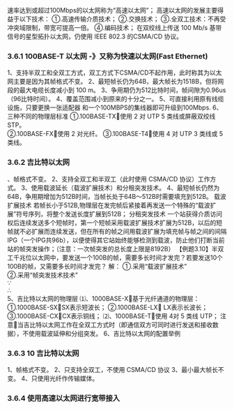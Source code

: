 速率达到或超过100Mbps的以太网称为“高速以太网”； 高速以太网的发展主要得益于以下技术：
①.高速传输介质技术；
②.交换技术；
③.全双工技术：不再受冲突域限制，带宽可提高一倍。
④.编码技术；
在双绞线上传送 100 Mb/s 基带信号的星型拓扑以太网，仍使用 IEEE 802.3 的CSMA/CD 协议。

### 3.6.1 100BASE-T 以太网 -》又称为快速以太网(Fast Ethernet)
1、支持半双工和全双工方式，双工方式下CSMA/CD不起作用，此时称其为以太网主要是因为其帧格式不变。
2、最短帧长仍为64B，最大帧长为1518B，但将网段的最大电缆长度减小到 100 m。
3、争用期仍为512比特时间，帧间隙为0.96us（96比特时间）。
4、覆盖范围减小到原来的十分之一。
5、可直接利用原有线缆设施，只要更换一张适配器 和一个100MBPS的集线器即可升级到100Mbps.
6、三种不同的物理层标准 
①.100BASE-TX使用 2 对 UTP 5 类线或屏蔽双绞线 STP。  
②.100BASE-FX使用 2 对光纤。 
③.100BASE-T4使用 4 对 UTP 3 类线或 5 类线。 


### 3.6.2 吉比特以太网
、帧格式不变。
2、支持全双工和半双工（此时使用 CSMA/CD 协议）工作方式。
3、使用载波延长（载波扩展技术）和分租突发技术。
4、最短帧长仍然为64B，争用期增加为512B时间，当帧长处于64B～512B时需要填充到512B。
载波扩展技术 若帧长小于512B,物理层在发完帧后紧接着再发送一个特殊的“载波扩展”符号序列，将整个发送长度扩展到512B；
分租突发技术 一个站获得介质访问权后连续发送多个短帧时，第一个短帧采用载波扩展技术扩展为512B，以后的短帧就不必扩展而连续发送，但在所有的帧之间用载波扩展为填充帧与帧之间的间隔IPG（一个IPG共96b），以便使得其它站始终能够检测到载波，防止他们打断当前站的帧突发操作；（注意：一次帧突发的总长度上限是8192B）
【例题3.10】半双工千兆位以太网中，要发送一个100B的帧，需要多长时间才发完？若要发送10个100B的帧，又需要多长时间才发完？
解：	①.采用“载波扩展技术”   
②.采用“帧突发技术技术”  
∵  
∴  
5、吉比特以太网的物理层 
⑴、1000BASE-X基于光纤通道的物理层：
①.1000BASE-SXSX表示短波长；
②.1000BASE-LX LX表示长波长；
③.1000BASE-CXCX表示铜线；
⑵、1000BASE-T使用 4对 5 类线 UTP；
注意当吉比特以太网工作在全双工方式时（即通信双方可同时进行发送和接收数据），不使用载波延伸和分组突发。 
6、吉比特以太网的配置举例 
 


### 3.6.3 10 吉比特以太网
1、帧格式不变。
2、只支持全双工，不使用 CSMA/CD 协议
3、最小最大帧长不变。
4、只使用光纤作传输媒体。


### 3.6.4 使用高速以太网进行宽带接入



